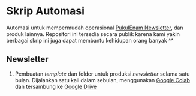 # Skrip Automasi

Automasi untuk mempermudah operasional [PukulEnam Newsletter](https://pukulenam.id), dan produk lainnya. Repositori ini tersedia secara publik karena kami yakin berbagai skrip ini juga dapat membantu kehidupan orang banyak ^^

## Newsletter

1. Pembuatan *template* dan folder untuk produksi *newsletter* selama satu bulan. Dijalankan satu kali dalam sebulan, menggunakan [Google Colab](https://colab.research.google.com) dan tersambung ke [Google Drive](https://drive.google.com)

